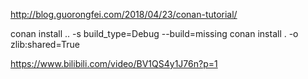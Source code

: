 

http://blog.guorongfei.com/2018/04/23/conan-tutorial/

conan install .. -s build_type=Debug  --build=missing
conan install . -o zlib:shared=True


https://www.bilibili.com/video/BV1QS4y1J76n?p=1



